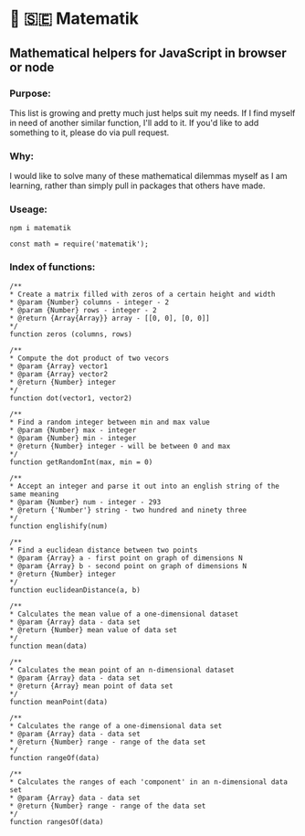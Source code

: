# 🧮 🇸🇪 Matematik
## Mathematical helpers for JavaScript in browser or node
### Purpose:
This list is growing and pretty much just helps suit my needs. If I find myself in need of another similar function, I'll add to it. If you'd like to add something to it, please do via pull request.

### Why:
I would like to solve many of these mathematical dilemmas myself as I am learning, rather than simply pull in packages that others have made.

### Useage:
```
npm i matematik
```
```
const math = require('matematik');
```

### Index of functions:
```
/**
* Create a matrix filled with zeros of a certain height and width
* @param {Number} columns - integer - 2
* @param {Number} rows - integer - 2
* @return {Array{Array}} array - [[0, 0], [0, 0]]
*/
function zeros (columns, rows)

/**
* Compute the dot product of two vecors
* @param {Array} vector1
* @param {Array} vector2
* @return {Number} integer
*/
function dot(vector1, vector2)

/**
* Find a random integer between min and max value
* @param {Number} max - integer
* @param {Number} min - integer
* @return {Number} integer - will be between 0 and max
*/
function getRandomInt(max, min = 0)

/**
* Accept an integer and parse it out into an english string of the same meaning
* @param {Number} num - integer - 293
* @return {'Number'} string - two hundred and ninety three
*/
function englishify(num)

/**
* Find a euclidean distance between two points
* @param {Array} a - first point on graph of dimensions N
* @param {Array} b - second point on graph of dimensions N
* @return {Number} integer
*/
function euclideanDistance(a, b)

/**
* Calculates the mean value of a one-dimensional dataset
* @param {Array} data - data set
* @return {Number} mean value of data set
*/
function mean(data)

/**
* Calculates the mean point of an n-dimensional dataset
* @param {Array} data - data set
* @return {Array} mean point of data set
*/
function meanPoint(data)

/**
* Calculates the range of a one-dimensional data set
* @param {Array} data - data set
* @return {Number} range - range of the data set
*/
function rangeOf(data)

/**
* Calculates the ranges of each 'component' in an n-dimensional data set
* @param {Array} data - data set
* @return {Number} range - range of the data set
*/
function rangesOf(data)
```
